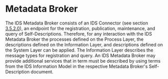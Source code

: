 # Metadata Broker

The IDS Metadata Broker consists of an IDS Connector (see section [3.5.2.0](./3_5_2_0_Connector.md)<!--//**TODO** add correct link-->), an endpoint for the registration, publication,
maintenance, and query of Self-Descriptions. Therefore, for any interaction with the IDS Metadata Broker the processes defined on the Process Layer, the descriptions defined on the Information Layer, and descriptions defined on the System Layer can be applied. The Information Layer describes the message types for registration and query. An IDS Metadata Broker may provide additional services that in term must be described by using terms from the IDS Information Model in the respective Metadata Broker's Self-Description document.
